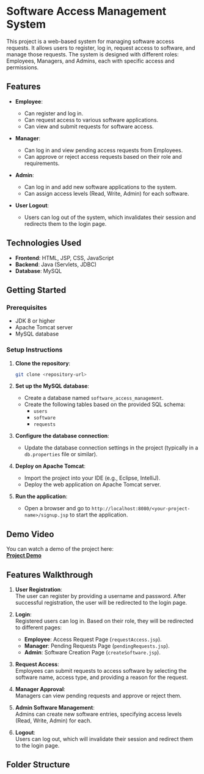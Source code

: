 # Software Access Management System

This project is a web-based system for managing software access requests. It allows users to register, log in, request access to software, and manage those requests. The system is designed with different roles: Employees, Managers, and Admins, each with specific access and permissions.

## Features

- **Employee**:
  - Can register and log in.
  - Can request access to various software applications.
  - Can view and submit requests for software access.

- **Manager**:
  - Can log in and view pending access requests from Employees.
  - Can approve or reject access requests based on their role and requirements.

- **Admin**:
  - Can log in and add new software applications to the system.
  - Can assign access levels (Read, Write, Admin) for each software.

- **User Logout**:
  - Users can log out of the system, which invalidates their session and redirects them to the login page.

## Technologies Used

- **Frontend**: HTML, JSP, CSS, JavaScript
- **Backend**: Java (Servlets, JDBC)
- **Database**: MySQL

## Getting Started

### Prerequisites

- JDK 8 or higher
- Apache Tomcat server
- MySQL database

### Setup Instructions

1. **Clone the repository**:
    ```bash
    git clone <repository-url>
    ```

2. **Set up the MySQL database**:
    - Create a database named `software_access_management`.
    - Create the following tables based on the provided SQL schema:
      - `users`
      - `software`
      - `requests`
    
3. **Configure the database connection**:
    - Update the database connection settings in the project (typically in a `db.properties` file or similar).

4. **Deploy on Apache Tomcat**:
    - Import the project into your IDE (e.g., Eclipse, IntelliJ).
    - Deploy the web application on Apache Tomcat server.

5. **Run the application**:
    - Open a browser and go to `http://localhost:8080/<your-project-name>/signup.jsp` to start the application.

## Demo Video

You can watch a demo of the project here:  
[**Project Demo**](https://youtu.be/bN96RyiS3hs)

## Features Walkthrough

1. **User Registration**:  
   The user can register by providing a username and password. After successful registration, the user will be redirected to the login page.

2. **Login**:  
   Registered users can log in. Based on their role, they will be redirected to different pages:
   - **Employee**: Access Request Page (`requestAccess.jsp`).
   - **Manager**: Pending Requests Page (`pendingRequests.jsp`).
   - **Admin**: Software Creation Page (`createSoftware.jsp`).

3. **Request Access**:  
   Employees can submit requests to access software by selecting the software name, access type, and providing a reason for the request.

4. **Manager Approval**:  
   Managers can view pending requests and approve or reject them.

5. **Admin Software Management**:  
   Admins can create new software entries, specifying access levels (Read, Write, Admin) for each.

6. **Logout**:  
   Users can log out, which will invalidate their session and redirect them to the login page.

## Folder Structure

